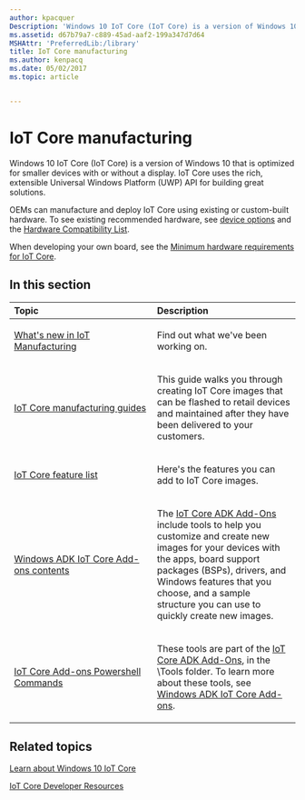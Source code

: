 ```yaml
---
author: kpacquer
Description: 'Windows 10 IoT Core (IoT Core) is a version of Windows 10 that is optimized for smaller devices with or without a display. IoT Core uses the rich, extensible Universal Windows Platform (UWP) API for building great solutions.'
ms.assetid: d67b79a7-c889-45ad-aaf2-199a347d7d64
MSHAttr: 'PreferredLib:/library'
title: IoT Core manufacturing
ms.author: kenpacq
ms.date: 05/02/2017
ms.topic: article


---
```


# IoT Core manufacturing


Windows 10 IoT Core (IoT Core) is a version of Windows 10 that is optimized for smaller devices with or without a display. IoT Core uses the rich, extensible Universal Windows Platform (UWP) API for building great solutions.

OEMs can manufacture and deploy IoT Core using existing or custom-built hardware. To see existing recommended hardware, see [device options](https://developer.microsoft.com/windows/iot/explore/deviceoptions) and the [Hardware Compatibility List](http://go.microsoft.com/fwlink/?LinkID=532948).

When developing your own board, see the [Minimum hardware requirements for IoT Core](https://docs.microsoft.com/windows-hardware/design/minimum/minimum-hardware-requirements-overview#iotcore).

## <span id="in_this_section"></span>In this section


<table>
<colgroup>
<col width="50%" />
<col width="50%" />
</colgroup>
<thead>
<tr class="header">
<th align="left">Topic</th>
<th align="left">Description</th>
</tr>
</thead>
<tbody>

<tr class="odd">
<td align="left"><p><a href="whats-new-in-manufacturing.md" data-raw-source="[What&#39;s new in IoT Manufacturing](whats-new-in-manufacturing.md)">What&#39;s new in IoT Manufacturing</a></p></td>
<td align="left"><p>Find out what we&#39;ve been working on.</p></td>
</tr>

<tr class="odd">
<td align="left"><p><a href="iot-core-manufacturing-guide.md" data-raw-source="[IoT Core manufacturing guides](iot-core-manufacturing-guide.md)">IoT Core manufacturing guides</a></p></td>
<td align="left"><p>This guide walks you through creating IoT Core images that can be flashed to retail devices and maintained after they have been delivered to your customers.</p></td>
</tr>
<tr class="even">
<td align="left"><p><a href="iot-core-feature-list.md" data-raw-source="[IoT Core feature list](iot-core-feature-list.md)">IoT Core feature list</a></p></td>
<td align="left"><p>Here&#39;s the features you can add to IoT Core images.</p></td>
</tr>
<tr class="odd">
<td align="left"><p><a href="iot-core-adk-addons.md" data-raw-source="[Windows ADK IoT Core Add-ons contents](iot-core-adk-addons.md)">Windows ADK IoT Core Add-ons contents</a></p></td>
<td align="left"><p>The <a href="http://go.microsoft.com/fwlink/?LinkId=735028" data-raw-source="[IoT Core ADK Add-Ons](http://go.microsoft.com/fwlink/?LinkId=735028)">IoT Core ADK Add-Ons</a> include tools to help you customize and create new images for your devices with the apps, board support packages (BSPs), drivers, and Windows features that you choose, and a sample structure you can use to quickly create new images.</p></td>
</tr>
<tr class="even">
<td align="left"><p><a href="iot-core-adk-addons-command-line-options.md" data-raw-source="[IoT Core Add-ons Powershell Commands](iot-core-adk-addons-command-line-options.md)">IoT Core Add-ons Powershell Commands</a></p></td>
<td align="left"><p>These tools are part of the <a href="http://go.microsoft.com/fwlink/?LinkId=735028" data-raw-source="[IoT Core ADK Add-Ons](http://go.microsoft.com/fwlink/?LinkId=735028)">IoT Core ADK Add-Ons</a>, in the \Tools folder. To learn more about these tools, see <a href="iot-core-adk-addons.md" data-raw-source="[Windows ADK IoT Core Add-ons](iot-core-adk-addons.md)">Windows ADK IoT Core Add-ons</a>.</p></td>
</tr>
</tbody>
</table>

 

## <span id="related_topics"></span>Related topics

[Learn about Windows 10 IoT Core](https://developer.microsoft.com/windows/iot/explore/iotcore)

[IoT Core Developer Resources](https://developer.microsoft.com/windows/iot)
 

 